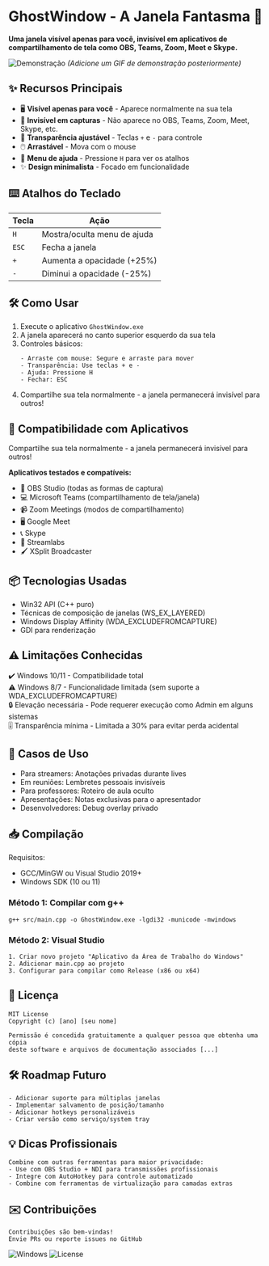 # GhostWindow - A Janela Fantasma 👻

**Uma janela visível apenas para você, invisível em aplicativos de compartilhamento de tela como OBS, Teams, Zoom, Meet e Skype.**

![Demonstração](demo.gif) *(Adicione um GIF de demonstração posteriormente)*

## ✨ Recursos Principais

- 🖥️ **Visível apenas para você** - Aparece normalmente na sua tela  
- 🚫 **Invisível em capturas** - Não aparece no OBS, Teams, Zoom, Meet, Skype, etc.  
- 🎨 **Transparência ajustável** - Teclas `+` e `-` para controle  
- 🖱️ **Arrastável** - Mova com o mouse  
- 📜 **Menu de ajuda** - Pressione `H` para ver os atalhos  
- ✨ **Design minimalista** - Focado em funcionalidade  

## ⌨️ Atalhos do Teclado

| Tecla  | Ação                          |
|--------|-------------------------------|
| `H`    | Mostra/oculta menu de ajuda   |
| `ESC`  | Fecha a janela                |
| `+`    | Aumenta a opacidade (+25%)    |
| `-`    | Diminui a opacidade (-25%)    |

## 🛠️ Como Usar

1. Execute o aplicativo `GhostWindow.exe`
2. A janela aparecerá no canto superior esquerdo da sua tela
3. Controles básicos:
   ```plaintext
   - Arraste com mouse: Segure e arraste para mover
   - Transparência: Use teclas + e -
   - Ajuda: Pressione H
   - Fechar: ESC
   ```
4. Compartilhe sua tela normalmente - a janela permanecerá invisível para outros!
   
## 👥 Compatibilidade com Aplicativos

Compartilhe sua tela normalmente - a janela permanecerá invisível para outros!

**Aplicativos testados e compatíveis:**
- 🎥 OBS Studio (todas as formas de captura)
- 💻 Microsoft Teams (compartilhamento de tela/janela)
- 📹 Zoom Meetings (modos de compartilhamento)
- 🖥 Google Meet
- 📞 Skype
- 🔴 Streamlabs
- 🖌 XSplit Broadcaster

## 📦 Tecnologias Usadas

- Win32 API (C++ puro)
- Técnicas de composição de janelas (WS_EX_LAYERED)
- Windows Display Affinity (WDA_EXCLUDEFROMCAPTURE)
- GDI para renderização

## ⚠️ Limitações Conhecidas


✔️ Windows 10/11 - Compatibilidade total  
⚠️ Windows 8/7 - Funcionalidade limitada (sem suporte a WDA_EXCLUDEFROMCAPTURE)  
🔒 Elevação necessária - Pode requerer execução como Admin em alguns sistemas  
🎚️ Transparência mínima - Limitada a 30% para evitar perda acidental  


## 🌟 Casos de Uso

+ Para streamers: Anotações privadas durante lives
+ Em reuniões: Lembretes pessoais invisíveis
+ Para professores: Roteiro de aula oculto
+ Apresentações: Notas exclusivas para o apresentador
+ Desenvolvedores: Debug overlay privado


## 📥 Compilação

Requisitos:
- GCC/MinGW ou Visual Studio 2019+
- Windows SDK (10 ou 11)


### Método 1: Compilar com g++
```plaintext
g++ src/main.cpp -o GhostWindow.exe -lgdi32 -municode -mwindows
```

### Método 2: Visual Studio
```plaintext
1. Criar novo projeto "Aplicativo da Área de Trabalho do Windows"
2. Adicionar main.cpp ao projeto
3. Configurar para compilar como Release (x86 ou x64)
```

## 📜 Licença

```plaintext
MIT License
Copyright (c) [ano] [seu nome]

Permissão é concedida gratuitamente a qualquer pessoa que obtenha uma cópia
deste software e arquivos de documentação associados [...]
```

## 🛠 Roadmap Futuro

```plaintext
- Adicionar suporte para múltiplas janelas
- Implementar salvamento de posição/tamanho
- Adicionar hotkeys personalizáveis
- Criar versão como serviço/system tray
```

## 💡 Dicas Profissionais

```plaintext
Combine com outras ferramentas para maior privacidade:
- Use com OBS Studio + NDI para transmissões profissionais
- Integre com AutoHotkey para controle automatizado
- Combine com ferramentas de virtualização para camadas extras
```

## ✉️ Contribuições

```plaintext
Contribuições são bem-vindas!
Envie PRs ou reporte issues no GitHub
```


![Windows](https://img.shields.io/badge/Windows-11+-0078D6?logo=windows&logoColor=white)
![License](https://img.shields.io/badge/License-MIT-green)

<!--
<div hidden style="display: none">
### Para completar seu repositório:

```plaintext
1. Crie um arquivo demo.gif mostrando:
   - Ajuste de transparência
   - Movimento da janela
   - Demonstração no OBS/Zoom
2. Adicione um diretório screenshots/ com:
   - Comparativo lado-a-lado (janela visível vs compartilhamento)
3. Inclua um .gitignore para C++/Windows
```
</div>
-->

